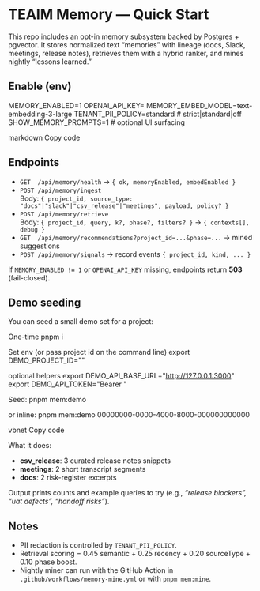# TEAIM Memory — Quick Start

This repo includes an opt-in memory subsystem backed by Postgres + pgvector. It stores normalized text “memories” with lineage (docs, Slack, meetings, release notes), retrieves them with a hybrid ranker, and mines nightly “lessons learned.”

## Enable (env)
MEMORY_ENABLED=1
OPENAI_API_KEY=<your key>
MEMORY_EMBED_MODEL=text-embedding-3-large
TENANT_PII_POLICY=standard # strict|standard|off
SHOW_MEMORY_PROMPTS=1 # optional UI surfacing

markdown
Copy code

## Endpoints
- `GET  /api/memory/health` → `{ ok, memoryEnabled, embedEnabled }`
- `POST /api/memory/ingest`  
  Body: `{ project_id, source_type: "docs"|"slack"|"csv_release"|"meetings", payload, policy? }`
- `POST /api/memory/retrieve`  
  Body: `{ project_id, query, k?, phase?, filters? }` → `{ contexts[], debug }`
- `GET  /api/memory/recommendations?project_id=...&phase=...` → mined suggestions
- `POST /api/memory/signals` → record events `{ project_id, kind, ... }`

If `MEMORY_ENABLED != 1` or `OPENAI_API_KEY` missing, endpoints return **503** (fail-closed).

## Demo seeding

You can seed a small demo set for a project:

One-time
pnpm i

Set env (or pass project id on the command line)
export DEMO_PROJECT_ID="<project uuid>"

optional helpers
export DEMO_API_BASE_URL="http://127.0.0.1:3000"
export DEMO_API_TOKEN="Bearer <session token>"

Seed:
pnpm mem:demo

or inline:
pnpm mem:demo 00000000-0000-4000-8000-000000000000

vbnet
Copy code

What it does:
- **csv_release**: 3 curated release notes snippets
- **meetings**: 2 short transcript segments
- **docs**: 2 risk-register excerpts

Output prints counts and example queries to try (e.g., *“release blockers”, “uat defects”, “handoff risks”*).

## Notes
- PII redaction is controlled by `TENANT_PII_POLICY`.
- Retrieval scoring = 0.45 semantic + 0.25 recency + 0.20 sourceType + 0.10 phase boost.
- Nightly miner can run with the GitHub Action in `.github/workflows/memory-mine.yml` or with `pnpm mem:mine`.
